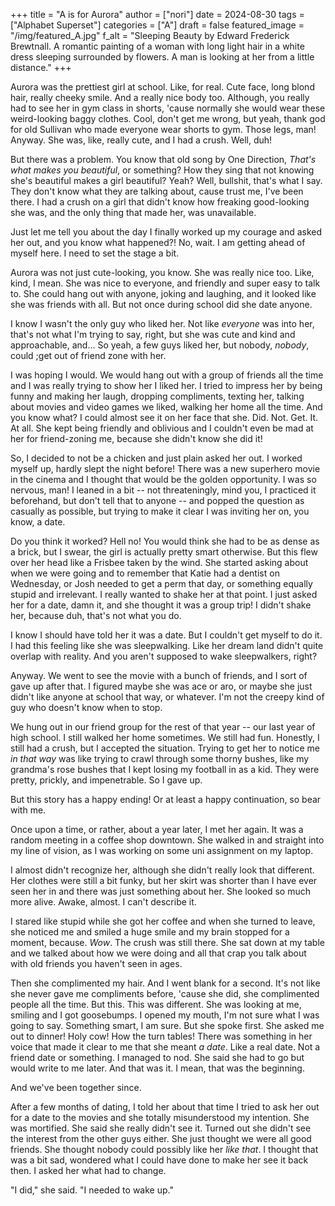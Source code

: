 +++
title = "A is for Aurora"
author = ["nori"]
date = 2024-08-30
tags = ["Alphabet Superset"]
categories = ["A"]
draft = false
featured_image = "/img/featured_A.jpg"
f_alt = "Sleeping Beauty by Edward Frederick Brewtnall. A romantic painting of a woman with long light hair in a white dress sleeping surrounded by flowers. A man is looking at her from a little distance."
+++

Aurora was the prettiest girl at school. Like, for real. Cute face, long blond hair, really cheeky smile. And a really nice body too. Although, you really had to see her in gym class in shorts, 'cause normally she would wear these weird-looking baggy clothes. Cool, don't get me wrong, but yeah, thank god for old Sullivan who made everyone wear shorts to gym. Those legs, man! Anyway. She was, like, really cute, and I had a crush. Well, duh!

But there was a problem. You know that old song by One Direction, _That's what makes you beautiful_, or something? How they sing that not knowing she's beautiful makes a girl beautiful? Yeah? Well, bullshit, that's what I say. They don't know what they are talking about, cause trust me, I've been there. I had a crush on a girl that didn't know how freaking good-looking she was, and the only thing that made her, was unavailable.

Just let me tell you about the day I finally worked up my courage and asked her out, and you know what happened?! No, wait. I am getting ahead of myself here. I need to set the stage a bit.

Aurora was not just cute-looking, you know. She was really nice too. Like, kind, I mean. She was nice to everyone, and friendly and super easy to talk to. She could hang out with anyone, joking and laughing, and it looked like she was friends with all. But not once during school did she date anyone.

I know I wasn't the only guy who liked her. Not like _everyone_ was into her, that's not what I'm trying to say, right, but she was cute and kind and approachable, and... So yeah, a few guys liked her, but nobody, _nobody_, could ;get out of friend zone with her.

I was hoping I would. We would hang out with a group of friends all the time and I was really trying to show her I liked her. I tried to impress her by being funny and making her laugh, dropping compliments, texting her, talking about movies and video games we liked, walking her home all the time. And you know what? I could almost see it on her face that she. Did. Not. Get. It. At all. She kept being friendly and oblivious and I couldn't even be mad at her for friend-zoning me, because she didn't know she did it!

So, I decided to not be a chicken and just plain asked her out. I worked myself up, hardly slept the night before! There was a new superhero movie in the cinema and I thought that would be the golden opportunity. I was so nervous, man! I leaned in a bit -- not threateningly, mind you, I practiced it beforehand, but don't tell that to anyone -- and popped the question as casually as possible, but trying to make it clear I was inviting her on, you know, a date.

Do you think it worked? Hell no! You would think she had to be as dense as a brick, but I swear, the girl is actually pretty smart otherwise. But this flew over her head like a Frisbee taken by the wind. She started asking about when we were going and to remember that Katie had a dentist on Wednesday, or Josh needed to get a perm that day, or something equally stupid and irrelevant. I really wanted to shake her at that point. I just asked her for a date, damn it, and she thought it was a group trip! I didn't shake her, because duh, that's not what you do.

I know I should have told her it was a date. But I couldn't get myself to do it. I had this feeling like she was sleepwalking. Like her dream land didn't quite overlap with reality. And you aren't supposed to wake sleepwalkers, right?

Anyway. We went to see the movie with a bunch of friends, and I sort of gave up after that. I figured maybe she was ace or aro, or maybe she just didn't like anyone at school that way, or whatever. I'm not the creepy kind of guy who doesn't know when to stop.

We hung out in our friend group for the rest of that year -- our last year of high school. I still walked her home sometimes. We still had fun. Honestly, I still had a crush, but I accepted the situation. Trying to get her to notice me _in that way_ was like trying to crawl through some thorny bushes, like my grandma's rose bushes that I kept losing my football in as a kid. They were pretty, prickly, and impenetrable. So I gave up.

But this story has a happy ending! Or at least a happy continuation, so bear with me.

Once upon a time, or rather, about a year later, I met her again. It was a random meeting in a coffee shop downtown. She walked in and straight into my line of vision, as I was working on some uni assignment on my laptop.

I almost didn't recognize her, although she didn't really look that different. Her clothes were still a bit funky, but her skirt was shorter than I have ever seen her in and there was just something about her. She looked so much more alive. Awake, almost. I can't describe it.

I stared like stupid while she got her coffee and when she turned to leave, she noticed me and smiled a huge smile and my brain stopped for a moment, because. _Wow_. The crush was still there. She sat down at my table and we talked about how we were doing and all that crap you talk about with old friends you haven't seen in ages.

Then she complimented my hair. And I went blank for a second. It's not like she never gave me compliments before, 'cause she did, she complimented people all the time. But this. This was different. She was looking at me, smiling and I got goosebumps. I opened my mouth, I'm not sure what I was going to say. Something smart, I am sure. But she spoke first. She asked me out to dinner! Holy cow! How the turn tables! There was something in her voice that made it clear to me that she meant _a date_. Like a real date. Not a friend date or something. I managed to nod. She said she had to go but would write to me later. And that was it. I mean, that was the beginning.

And we've been together since.

After a few months of dating, I told her about that time I tried to ask her out for a date to the movies and she totally misunderstood my intention. She was mortified. She said she really didn't see it. Turned out she didn't see the interest from the other guys either. She just thought we were all good friends. She thought nobody could possibly like her _like that_. I thought that was a bit sad, wondered what I could have done to make her see it back then. I asked her what had to change.

"I did," she said. "I needed to wake up."
